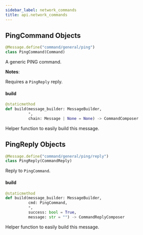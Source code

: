 ```yaml
---
sidebar_label: network_commands
title: api.network_commands
---
```


## PingCommand Objects

```python
@Message.define("command/general/ping")
class PingCommand(Command)
```

A generic PING command.

**Notes**:

  Requires a ``PingReply`` reply.

#### build

```python
@staticmethod
def build(message_builder: MessageBuilder,
          *,
          chain: Message | None = None) -> CommandComposer
```

Helper function to easily build this message.

## PingReply Objects

```python
@Message.define("command/general/ping/reply")
class PingReply(CommandReply)
```

Reply to ``PingCommand``.

#### build

```python
@staticmethod
def build(message_builder: MessageBuilder,
          cmd: PingCommand,
          *,
          success: bool = True,
          message: str = "") -> CommandReplyComposer
```

Helper function to easily build this message.

